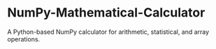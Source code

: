 # NumPy-Mathematical-Calculator
A Python-based NumPy calculator for arithmetic, statistical, and array operations.

